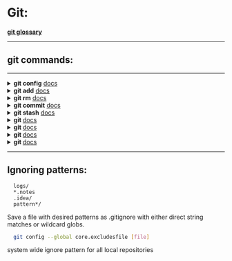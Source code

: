 # Git:

**[git glossary](https://git-scm.com/docs/gitglossary)** 

---

## git commands:

---

[//]: # (config)
<details>

<summary> <b>git config</b> <a href="https://git-scm.com/docs/git-config">docs</a> </summary>

---
+ ``--system``, ``--global``, ``--local``, ``--worktree`` or ``--file \<filename>``
  + **config file** location. when writing defaults to ``--local``
+ ``--add <key> <value>``
  + Adds new line to the option
+ ``--get <key>``
+ ``-l`` or ``--list``
+ ``--unset-all``
  +  Remove all lines matching the key from config file.
+ ``--unset <key>`` or ``--unset <key> <value>``

**SETUP:**
```bash
  git config --global user.name "<firstname lasname>"
  git config --global user.email "<valid-email>"
  git config --color.ui auto
  git config --global core.editor code
```

---
</details>

[//]: # (add)
<details>

<summary><b>git add</b> <a href="https://git-scm.com/docs/git-add">docs</a> </summary>

---
+ ``<path>``
  + Files to add content from
+ ``-f`` ``--force``
  + Allow adding otherwise ignored files
+ ``-n`` ``--dry-run``
  + Don’t actually add the file(s), just show if they exist and/or will be ignored.
+ ``-v`` ``--verbose`` Be verbose
+ ``-u`` ``--update``
  + Update the index just where it already has an entry.
+ ``-i`` ``--interactive`` 
+ ``-p`` ``--patch``
  + Interactively choose hunks of patch between the index and the work tree and add them to the index
+ ``-e`` ``--edit`` 
  + Open the diff vs. the index in an editor and let the user edit it.

**Examples:**

Adds content from all *.txt files under Documentation directory and its subdirectories:
````bash
  git add Documentation/\*.txt
````

Considers adding content from all git-*.sh scripts:
````bash
  git add git-*.sh
````

---
</details>

[//]: # (rm)
<details>

<summary><b>git rm</b> <a href="https://git-scm.com/docs/git-rm">docs</a> </summary>

---
+ ``<path>``
  + Files to remove
+ ``-r``
  + Allow recursive removal
+ ``-f`` ``--force``
  + Override the up-tp-date check.
+ ``-q`` ``--quiet``
+ ``--cached``
  + Use this option to unstage and remove paths only from the index.
+ ``--sparse``
  + Allow updating index entries outside of the *[sparse-checkout](https://git-scm.com/docs/git-sparse-checkout)* cone.
---
</details>

[//]: # (commit)
<details>

<summary><b>git commit</b> <a href="https://git-scm.com/docs/git-commit">docs</a> </summary>

---
+ ``-a`` ``--all``
  + Automatically stages *deleted* and *modified* files before **commit**.
+ ``-p`` ``--patch``
---
</details>

[//]: # (stash)
<details>

<summary><b>git stash</b> <a href="https://git-scm.com/docs/git-stash">docs</a> </summary>

---

---
</details>

[//]: # (status)
<details>

<summary><b>git </b> <a href="https://git-scm.com/docs/git-">docs</a> </summary>

---

---
</details>

[//]: # (log)
<details>

<summary><b>git </b> <a href="https://git-scm.com/docs/git-log">docs</a> </summary>

---

---
</details>

[//]: # (branch)
<details>

<summary><b>git </b> <a href="https://git-scm.com/docs/git-">docs</a> </summary>

---

---
</details>

[//]: # (diff)
<details>

<summary><b>git </b> <a href="https://git-scm.com/docs/git-">docs</a> </summary>

---

---
</details>

----

## Ignoring patterns:

```gitignore
  logs/
  *.notes
  .idea/
  pattern*/
```
Save a file with desired patterns as .gitignore with either direct string
matches or wildcard globs.

```bash
  git config --global core.excludesfile [file]
```
system wide ignore pattern for all local repositories
